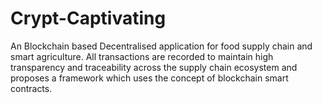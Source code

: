 # Crypt-Captivating
An Blockchain based Decentralised application for food supply chain and smart agriculture. All transactions are recorded to maintain high transparency and traceability across the supply chain ecosystem and proposes a framework which uses the concept of blockchain smart contracts.  
